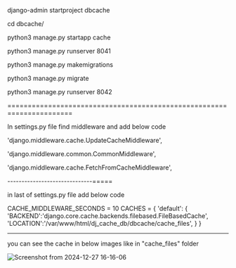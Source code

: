 django-admin startproject dbcache

cd dbcache/

python3 manage.py startapp cache

python3 manage.py runserver 8041

python3 manage.py makemigrations

python3 manage.py migrate

python3 manage.py runserver 8042

======================================================================

In settings.py file find middleware and add below code

'django.middleware.cache.UpdateCacheMiddleware', 

'django.middleware.common.CommonMiddleware', 

'django.middleware.cache.FetchFromCacheMiddleware',

------------------------------=====

in last of settings.py file add below code

CACHE_MIDDLEWARE_SECONDS = 10
CACHES = {
    'default': {
        'BACKEND':'django.core.cache.backends.filebased.FileBasedCache',
        'LOCATION':'/var/www/html/dj_cache_db/dbcache/cache_files',
    }
}

---------------------------------------------------------------------

you can see the cache in below images like in "cache_files" folder 

![Screenshot from 2024-12-27 16-16-06](https://github.com/user-attachments/assets/4408da98-bbd1-418d-b795-069d65c47ebb)

